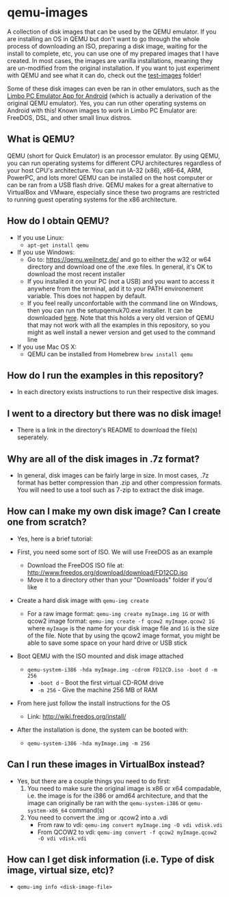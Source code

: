 # qemu-images
A collection of disk images that can be used by the QEMU emulator. If you are installing an OS in QEMU but don't want to go through the whole process of downloading an ISO, preparing a disk image, waiting for the install to complete, etc, you can use one of my prepared images that I have created. In most cases, the images are vanilla installations, meaning they are un-modified from the original installation. If you want to just experiment with QEMU and see what it can do, check out the [test-images](https://github.com/palmercluff/qemu-images/tree/master/test-images) folder!

Some of these disk images can even be ran in other emulators, such as the [Limbo PC Emulator App for Android](http://limboemulator.weebly.com/) (which is actually a derivation of the original QEMU emulator). Yes, you can run other operating systems on Android with this! Known images to work in Limbo PC Emulator are: FreeDOS, DSL, and other small linux distros.

## What is QEMU?
QEMU (short for Quick Emulator) is an processor emulator. By using QEMU, you can run operating systems for different CPU architectures regardless of your host CPU's architecture. You can run IA-32 (x86), x86-64, ARM, PowerPC, and lots more! QEMU can be installed on the host computer or can be ran from a USB flash drive. QEMU makes for a great alternative to VirtualBox and VMware, especially since these two programs are restricted to running guest operating systems for the x86 architecture.

## How do I obtain QEMU?
- If you use Linux:
  - `apt-get install qemu`
- If you use Windows:
  - Go to: https://qemu.weilnetz.de/ and go to either the w32 or w64 directory and download one of the .exe files. In general, it's OK to download the most recent installer
  - If you installed it on your PC (not a USB) and you want to access it anywhere from the terminal, add it to your PATH environement variable. This does not happen by default.
  - If you feel really unconfortable with the command line on Windows, then you can run the setupqemuk70.exe installer. It can be downloaded [here](https://drive.google.com/open?id=1e0A9OmJoRkopfYvsW4dGaUzCx0H_kIwQ). Note that this holds a very old version of QEMU that may not work with all the examples in this repository, so you might as well install a newer version and get used to the command line
- If you use Mac OS X:
  - QEMU can be installed from Homebrew `brew install qemu`

## How do I run the examples in this repository?
- In each directory exists instructions to run their respective disk images.

## I went to a directory but there was no disk image!
- There is a link in the directory's README to download the file(s) seperately.

## Why are all of the disk images in .7z format?
- In general, disk images can be fairly large in size. In most cases, .7z format has better compression than .zip and other compression formats. You will need to use a tool such as 7-zip to extract the disk image.

## How can I make my own disk image? Can I create one from scratch?

- Yes, here is a brief tutorial:

- First, you need some sort of ISO. We will use FreeDOS as an example
  - Download the FreeDOS ISO file at: http://www.freedos.org/download/download/FD12CD.iso
  - Move it to a directory other than your "Downloads" folder if you'd like
  
- Create a hard disk image with `qemu-img create`
  - For a raw image format: `qemu-img create myImage.img 1G` or with qcow2 image format: `qemu-img create -f qcow2 myImage.qcow2 1G` where `myImage` is the name for your disk image file and `1G` is the size of the file. Note that by using the qcow2 image format, you might be able to save some space on your hard drive or USB stick

- Boot QEMU with the ISO mounted and disk image attached
  - `qemu-system-i386 -hda myImage.img -cdrom FD12CD.iso -boot d -m 256`
    - `-boot d` - Boot the first virtual CD-ROM drive
    - `-m 256`  - Give the machine 256 MB of RAM
    
- From here just follow the install instructions for the OS
  - Link: http://wiki.freedos.org/install/

- After the installation is done, the system can be booted with:
  - `qemu-system-i386 -hda myImage.img -m 256`

## Can I run these images in VirtualBox instead?
- Yes, but there are a couple things you need to do first:
  1. You need to make sure the original image is x86 or x64 compadable, i.e. the image is for the i386 or amd64 architecture, and that the image can originally be ran with the `qemu-system-i386` or `qemu-system-x86_64` command(s)
  2. You need to convert the .img or .qcow2 into a .vdi
     - From raw to vdi: `qemu-img convert myImage.img -O vdi vdisk.vdi`
     - From QCOW2 to vdi: `qemu-img convert -f qcow2 myImage.qcow2 -O vdi vdisk.vdi`

## How can I get disk information (i.e. Type of disk image, virtual size, etc)?
- `qemu-img info <disk-image-file>`
